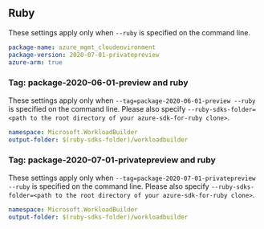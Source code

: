 ## Ruby

These settings apply only when `--ruby` is specified on the command line.

```yaml
package-name: azure_mgmt_cloudenvironment
package-version: 2020-07-01-privatepreview
azure-arm: true
```

### Tag: package-2020-06-01-preview and ruby

These settings apply only when `--tag=package-2020-06-01-preview --ruby` is specified on the command line.
Please also specify `--ruby-sdks-folder=<path to the root directory of your azure-sdk-for-ruby clone>`.

```yaml $(tag) == 'package-2020-06-01-preview' && $(ruby)
namespace: Microsoft.WorkloadBuilder
output-folder: $(ruby-sdks-folder)/workloadbuilder
```

### Tag: package-2020-07-01-privatepreview and ruby

These settings apply only when `--tag=package-2020-07-01-privatepreview --ruby` is specified on the command line.
Please also specify `--ruby-sdks-folder=<path to the root directory of your azure-sdk-for-ruby clone>`.

```yaml $(tag) == 'package-2020-07-01-privatepreview' && $(ruby)
namespace: Microsoft.WorkloadBuilder
output-folder: $(ruby-sdks-folder)/workloadbuilder
```
